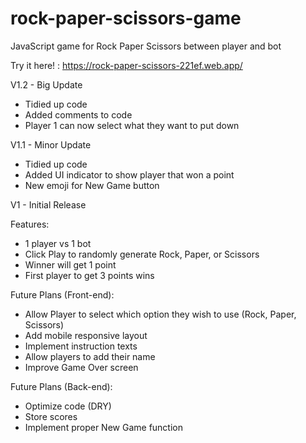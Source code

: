 # rock-paper-scissors-game

JavaScript game for Rock Paper Scissors between player and bot

Try it here! : https://rock-paper-scissors-221ef.web.app/

V1.2 - Big Update

- Tidied up code
- Added comments to code
- Player 1 can now select what they want to put down

V1.1 - Minor Update

- Tidied up code
- Added UI indicator to show player that won a point
- New emoji for New Game button

V1 - Initial Release

Features:

- 1 player vs 1 bot
- Click Play to randomly generate Rock, Paper, or Scissors
- Winner will get 1 point
- First player to get 3 points wins

Future Plans (Front-end):

- Allow Player to select which option they wish to use (Rock, Paper, Scissors)
- Add mobile responsive layout
- Implement instruction texts
- Allow players to add their name
- Improve Game Over screen

Future Plans (Back-end):

- Optimize code (DRY)
- Store scores
- Implement proper New Game function
